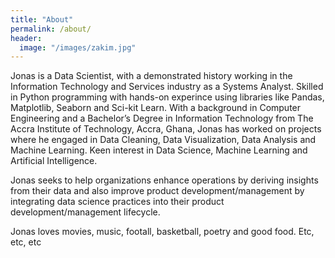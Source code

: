 ```yaml
---
title: "About"
permalink: /about/
header:
  image: "/images/zakim.jpg"
---
```


Jonas is a Data Scientist, with a demonstrated history working in the Information Technology and Services industry as a Systems Analyst. Skilled in Python programming with hands-on experince using libraries like Pandas, Matplotlib, Seaborn and Sci-kit Learn. With a background in Computer Engineering and a Bachelor’s Degree in Information Technology from The Accra Institute of Technology, Accra, Ghana, Jonas has worked on projects where he engaged in Data Cleaning, Data Visualization, Data Analysis and Machine Learning. Keen interest in Data Science, Machine Learning and Artificial Intelligence.

Jonas seeks to help organizations enhance operations by deriving insights from their data and also improve product development/management by integrating data science practices into their product development/management lifecycle.

Jonas loves movies, music, footall, basketball, poetry and good food.
Etc, etc, etc
